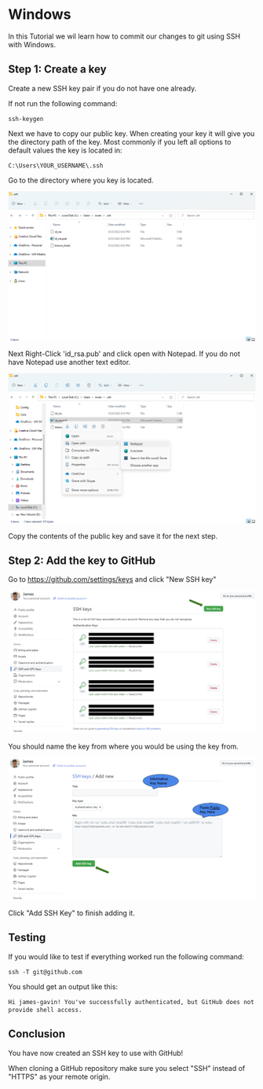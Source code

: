 # Windows

In this Tutorial we wil learn how to commit our changes to git using SSH with Windows.

## Step 1: Create a key

Create a new SSH key pair if you do not have one already.

If not run the following command:

```
ssh-keygen
```

Next we have to copy our public key. When creating your key it will give you the directory path of
the key. Most commonly if you left all options to default values the key is located in:

```
C:\Users\YOUR_USERNAME\.ssh
```

Go to the directory where you key is located.

<img src="img/FileExplorer.png">

Next Right-Click 'id_rsa.pub' and click open with Notepad. If you do not have Notepad use another
text editor.

<img src="img/OpenWithNotepad.png">

Copy the contents of the public key and save it for the next step.

## Step 2: Add the key to GitHub

Go to https://github.com/settings/keys and click "New SSH key"

<img src="img/UploadKey.png">

You should name the key from where you would be using the key from.

<img src="img/SaveKey.png">


Click "Add SSH Key" to finish adding it.

## Testing

If you would like to test if everything worked run the following command:

```
ssh -T git@github.com
```

You should get an output like this:

```
Hi james-gavin! You've successfully authenticated, but GitHub does not provide shell access.
```

## Conclusion

You have now created an SSH key to use with GitHub!

When cloning a GitHub repository make sure you select "SSH" instead of "HTTPS" as your remote origin.
